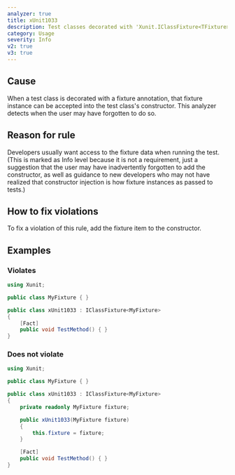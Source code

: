 ```yaml
---
analyzer: true
title: xUnit1033
description: Test classes decorated with 'Xunit.IClassFixture<TFixture>' or 'Xunit.ICollectionFixture<TFixture>' should add a constructor argument of type TFixture
category: Usage
severity: Info
v2: true
v3: true
---
```


## Cause

When a test class is decorated with a fixture annotation, that fixture instance can be accepted into the test
class's constructor. This analyzer detects when the user may have forgotten to do so.

## Reason for rule

Developers usually want access to the fixture data when running the test. (This is marked as Info level because
it is not a requirement, just a suggestion that the user may have inadvertently forgotten to add the constructor,
as well as guidance to new developers who may not have realized that constructor injection is how fixture
instances as passed to tests.)

## How to fix violations

To fix a violation of this rule, add the fixture item to the constructor.

## Examples

### Violates

```csharp
using Xunit;

public class MyFixture { }

public class xUnit1033 : IClassFixture<MyFixture>
{
    [Fact]
    public void TestMethod() { }
}
```

### Does not violate

```csharp
using Xunit;

public class MyFixture { }

public class xUnit1033 : IClassFixture<MyFixture>
{
    private readonly MyFixture fixture;

    public xUnit1033(MyFixture fixture)
    {
        this.fixture = fixture;
    }

    [Fact]
    public void TestMethod() { }
}
```
